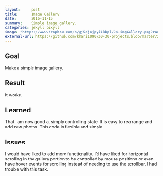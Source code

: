 ```yaml
---
layout:     post
title:      Image Gallery
date:       2016-11-15
summary:    Simple image gallery.
categories: jekyll pixyll
image: "https://www.dropbox.com/s/gj5djojpyi1kbpl/24.imgGallery.png?raw=1"
external-url: https://github.com/khari1090/30-30-projects/blob/master/24.imgGallery.html
---
```


## Goal
Make a simple image gallery.

## Result
It works.

## Learned
That I am now good at simply controlling state. It is easy to rearrange and add new photos. This code is flexible and simple.

## Issues
I would have liked to add more functionality. I’d have liked for horizontal scrolling in the gallery portion to be controlled by mouse positions or even have hover events for scrolling instead of needing to use the scrollbar. I had trouble with this task.

